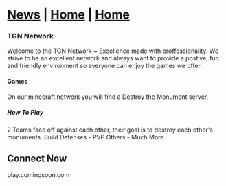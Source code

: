 # [News](https://tgn-minecraft.github.io/news) | [Home](https://tgn-minecraft.github.io/home/) | [Home](https://github.com/TGN-Minecraft/)

### TGN Network
Welcome to the TGN Network ~ Excellence made with proffessionality.
We strive to be an excellent network and always want to provide a
postive, fun and friendly environment so everyone can enjoy the
games we offer.

#### Games
On our minecraft network you will find a Destroy the Monument server.

##### How To Play
2 Teams face off against each other,
their goal is to destroy each other's monuments.
Build Defenses - PVP Others - Much More

## Connect Now
play.comingsoon.com

